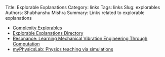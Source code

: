 Title: Explorable Explanations
Category: links
Tags: links
Slug: explorables
Authors: Shubhanshu Mishra
Summary: Links related to explorable explanations


* [Complexity Explorables](http://www.complexity-explorables.org/explorables/)
* [Explorable Explanations Directory](https://explorabl.es/)
* [Resonance: Learning Mechanical Vibration Engineering Through Computation](https://moorepants.github.io/resonance/)
* [myPhysicsLab: Physics teaching via simulations](https://www.myphysicslab.com/)
